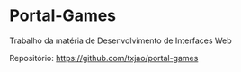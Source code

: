 # Portal-Games

Trabalho da matéria de Desenvolvimento de Interfaces Web

Repositório: https://github.com/txjao/portal-games
